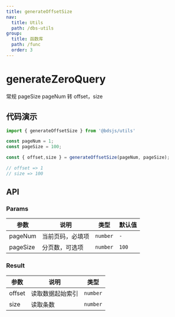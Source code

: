 ```yaml
---
title: generateOffsetSize
nav:
  title: Utils
  path: /dbs-utils
group:
  title: 函数库
  path: /func
  order: 3
---
```


# generateZeroQuery

常规 pageSize pageNum 转 offset，size

## 代码演示

```javascript
import { generateOffsetSize } from '@bdsjs/utils'

const pageNum = 1;
const pageSize = 100;

const { offset,size } = generateOffsetSize(pageNum, pageSize);

// offset => 1
// size => 100
```
## API

### Params

| 参数  | 说明    | 类型      | 默认值  |
| ----- | ----- | ----- | ----- |
| pageNum | 当前页码，必填项 | `number` | `-` |
| pageSize | 分页数，可选项 | `number` | `100` |

### Result

| 参数    | 说明     | 类型      |
| ------- | -------- | --------- |
| offset   | 读取数据起始索引   | `number` |
| size | 读取条数 | `number` |
